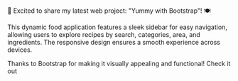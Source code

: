 🌟 Excited to share my latest web project: "Yummy with Bootstrap"! 🍽️

This dynamic food application features a sleek sidebar for easy navigation, allowing users to explore recipes by search, categories, area, and ingredients. The responsive design ensures a smooth experience across devices.

Thanks to Bootstrap for making it visually appealing and functional! Check it out 
